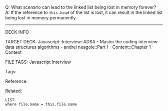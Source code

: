 Q: What scenario can lead to the linked list being lost in memory forever?  
A: If the reference to `this.head` of the list is lost, it can result in the linked list being lost in memory permanently.
<!--ID: 1690032123822-->

---

DECK INFO

TARGET DECK: Javascript::Interview::ADSA - Master the coding interview data structures algorithms - andrei neagoie::Part I - Content::Chapter 1 - Content

FILE TAGS: Javascript Interview

Tags:

Reference:

Related:

```dataview
LIST
where file.name = this.file.name
```
